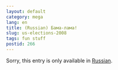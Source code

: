 ```yaml
---
layout: default
category: mega
lang: en
title: (Russian) Бама-лама!
slug: us-elections-2008
tags: fun stuff 
postid: 266
---
```

<p>Sorry, this entry is only available in <a href="http://mega.genn.org/export/getposts.php">Russian</a>.</p>